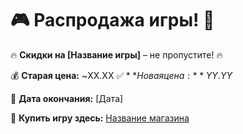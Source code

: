 # 🎮 Распродажа игры! 🚀  

🔥 **Скидки на [Название игры]** – не пропустите! 🔥  

💰 **Старая цена:** ~XX.XX$~  
✅ **Новая цена:** YY.YY$  

📅 **Дата окончания:** [Дата]  

🔗 **Купить игру здесь:** [Название магазина](gamesseel.html)  

